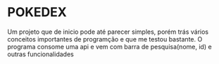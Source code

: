 # POKEDEX
Um projeto que de inicio pode até parecer simples, porém trás vários conceitos importantes de programção e que me testou bastante. O programa consome uma api e vem com barra de pesquisa(nome, id) e outras funcionalidades
